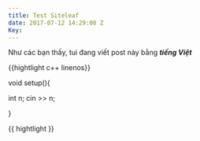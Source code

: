 ```yaml
---
title: Test Siteleaf
date: 2017-07-12 14:29:00 Z
Key: 
---
```


Như các bạn thấy, tui đang viết post này bằng ***tiếng Việt***

{{hightlight c\+\+ linenos}}

void setup(){

int n; cin >> n;

}

{{ hightlight }}